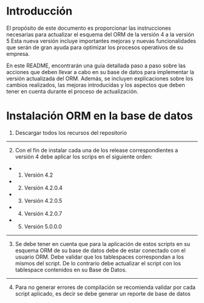 # Introducción
El propósito de este documento es proporcionar las instrucciones necesarias para actualizar el esquema del ORM de la versión 4 a la versión 5 Esta nueva versión incluye importantes mejoras y nuevas funcionalidades que serán de gran ayuda para optimizar los procesos operativos de su empresa.

En este README, encontrarán una guía detallada paso a paso sobre las acciones que deben llevar a cabo en su base de datos para implementar la versión actualizada del ORM. Además, se incluyen explicaciones sobre los cambios realizados, las mejoras introducidas y los aspectos que deben tener en cuenta durante el proceso de actualización.

# Instalación ORM en la base de datos
1. Descargar todos los recursos del repositorio
***
2. Con el fin de instalar cada una de los release correspondientes a versión 4 debe aplicar los scrips en el siguiente orden:
* 1. Versión 4.2
* 2. Versión 4.2.0.4
* 3. Versión 4.2.0.5
* 4. Versión 4.2.0.7
* 5. Versión 5.0.0.0
***
3. Se debe tener en cuenta que para la aplicación de estos scripts en su esquema ORM de su base de datos debe de estar conectado con el usuario ORM. Debe validar que los tablespaces correspondan a los mismos del script. De lo contrario debe actualizar el script con los tablespace contenidos en su Base de Datos.
***
4. Para no generar errores de compilación se recomienda validar por cada script aplicado, es decir se debe generar un reporte de base de datos
